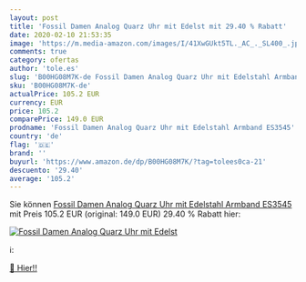 ```yaml
---
layout: post
title: 'Fossil Damen Analog Quarz Uhr mit Edelst mit 29.40 % Rabatt'
date: 2020-02-10 21:53:35
image: 'https://m.media-amazon.com/images/I/41XwGUkt5TL._AC_._SL400_.jpg'
comments: true
category: ofertas
author: 'tole.es'
slug: 'B00HG08M7K-de Fossil Damen Analog Quarz Uhr mit Edelstahl Armband ES3545'
sku: 'B00HG08M7K-de'
actualPrice: 105.2 EUR
currency: EUR
price: 105.2
comparePrice: 149.0 EUR
prodname: 'Fossil Damen Analog Quarz Uhr mit Edelstahl Armband ES3545'
country: 'de'
flag: '🇩🇪'
brand: ''
buyurl: 'https://www.amazon.de/dp/B00HG08M7K/?tag=tolees0ca-21'
descuento: '29.40'
average: '105.2'
---
```


Sie können [Fossil Damen Analog Quarz Uhr mit Edelstahl Armband ES3545](https://www.amazon.de/dp/B00HG08M7K/?tag=tolees0ca-21) mit Preis 105.2 EUR (original: 149.0 EUR) 29.40 % Rabatt hier:

[![Fossil Damen Analog Quarz Uhr mit Edelst](https://m.media-amazon.com/images/I/41XwGUkt5TL._AC_._SL400_.jpg)](https://www.amazon.de/dp/B00HG08M7K/?tag=tolees0ca-21)

ℹ️:


[🛒 Hier!!](https://www.amazon.de/dp/B00HG08M7K/?tag=tolees0ca-21)
